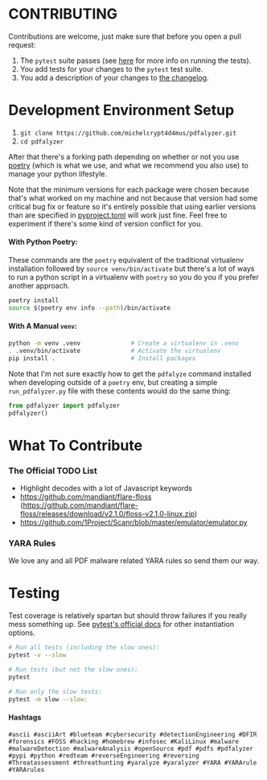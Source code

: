 # CONTRIBUTING
Contributions are welcome, just make sure that before you open a pull request:

1. The `pytest` suite passes (see [here](#Testing) for more info on running the tests).
1. You add tests for your changes to the `pytest` test suite.
1. You add a description of your changes to [the changelog](CHANGELOG.md).


# Development Environment Setup
1. `git clone https://github.com/michelcrypt4d4mus/pdfalyzer.git`
1. `cd pdfalyzer`

After that there's a forking path depending on whether or not you use [poetry](https://python-poetry.org) (which is what we use, and what we recommend you also use) to manage your python lifestyle.

Note that the minimum versions for each package were chosen because that's what worked on my machine and not because that version had some critical bug fix or feature so it's entirely possible that using earlier versions than are specified in [pyproject.toml](pyproject.toml) will work just fine. Feel free to experiment if there's some kind of version conflict for you.

#### With Python Poetry:
These commands are the `poetry` equivalent of the traditional virtualenv installation followed by `source venv/bin/activate` but there's a lot of ways to run a python script in a virtualenv with `poetry` so you do you if you prefer another approach.

```sh
poetry install
source $(poetry env info --path)/bin/activate
```

#### With A Manual `venv`:
```sh
python -m venv .venv              # Create a virtualenv in .venv
. .venv/bin/activate              # Activate the virtualenv
pip install .                     # Install packages
```

Note that I'm not sure exactly how to get the `pdfalyze` command installed when developing outside of a `poetry` env, but creating a simple `run_pdfalyzer.py` file with these contents would do the same thing:

```python
from pdfalyzer import pdfalyzer
pdfalyzer()
```

# What To Contribute

### The Official TODO List
* Highlight decodes with a lot of Javascript keywords
* https://github.com/mandiant/flare-floss (https://github.com/mandiant/flare-floss/releases/download/v2.1.0/floss-v2.1.0-linux.zip)
* https://github.com/1Project/Scanr/blob/master/emulator/emulator.py

### YARA Rules
We love any and all PDF malware related YARA rules so send them our way.


# Testing
Test coverage is relatively spartan but should throw failures if you really mess something up. See [pytest's official docs](https://docs.pytest.org/en/7.1.x/how-to/usage.html) for other instantiation options.

```bash
# Run all tests (including the slow ones):
pytest -v --slow

# Run tests (but not the slow ones):
pytest

# Run only the slow tests:
pytest -m slow --slow:
```


#### Hashtags
```
#ascii #asciiArt #blueteam #cybersecurity #detectionEngineering #DFIR #forensics #FOSS #hacking #homebrew #infosec #KaliLinux #malware #malwareDetection #malwareAnalysis #openSource #pdf #pdfs #pdfalyzer #pypi #python #redteam #reverseEngineering #reversing #Threatassessment #threathunting #yaralyze #yaralyzer #YARA #YARArule #YARArules
```
